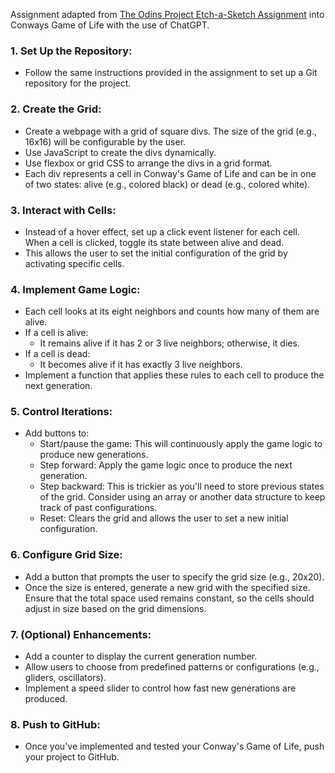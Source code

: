 Assignment adapted from [The Odins Project Etch-a-Sketch Assignment](https://www.theodinproject.com/lessons/foundations-etch-a-sketch) into Conways Game of Life with the use of ChatGPT.

### 1. Set Up the Repository:
- Follow the same instructions provided in the assignment to set up a Git repository for the project.

### 2. Create the Grid:
- Create a webpage with a grid of square divs. The size of the grid (e.g., 16x16) will be configurable by the user.
- Use JavaScript to create the divs dynamically.
- Use flexbox or grid CSS to arrange the divs in a grid format.
- Each div represents a cell in Conway's Game of Life and can be in one of two states: alive (e.g., colored black) or dead (e.g., colored white).

### 3. Interact with Cells:
- Instead of a hover effect, set up a click event listener for each cell. When a cell is clicked, toggle its state between alive and dead.
- This allows the user to set the initial configuration of the grid by activating specific cells.

### 4. Implement Game Logic:
- Each cell looks at its eight neighbors and counts how many of them are alive.
- If a cell is alive:
  - It remains alive if it has 2 or 3 live neighbors; otherwise, it dies.
- If a cell is dead:
  - It becomes alive if it has exactly 3 live neighbors.
- Implement a function that applies these rules to each cell to produce the next generation.

### 5. Control Iterations:
- Add buttons to:
  - Start/pause the game: This will continuously apply the game logic to produce new generations.
  - Step forward: Apply the game logic once to produce the next generation.
  - Step backward: This is trickier as you'll need to store previous states of the grid. Consider using an array or another data structure to keep track of past configurations.
  - Reset: Clears the grid and allows the user to set a new initial configuration.

### 6. Configure Grid Size:
- Add a button that prompts the user to specify the grid size (e.g., 20x20).
- Once the size is entered, generate a new grid with the specified size. Ensure that the total space used remains constant, so the cells should adjust in size based on the grid dimensions.

### 7. (Optional) Enhancements:
- Add a counter to display the current generation number.
- Allow users to choose from predefined patterns or configurations (e.g., gliders, oscillators).
- Implement a speed slider to control how fast new generations are produced.

### 8. Push to GitHub:
- Once you've implemented and tested your Conway's Game of Life, push your project to GitHub.

